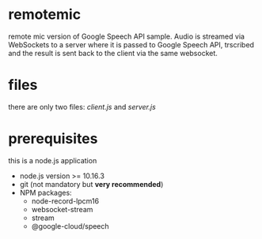 # remotemic
remote mic version of Google Speech API sample.
Audio is streamed via WebSockets to a server where it is passed to Google Speech API, trscribed and the result is sent back to the client via the same websocket.
# files

there are only two files: *client.js* and *server.js*
# prerequisites
this is a node.js application

 - node.js version >= 10.16.3 
 - git (not mandatory but **very recommended**)
 - NPM packages:
	 - node-record-lpcm16
	 - websocket-stream
	 - stream
	 - @google-cloud/speech
	 